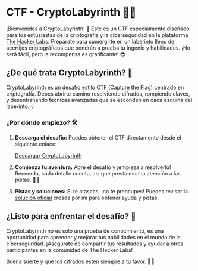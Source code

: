 # CTF - CryptoLabyrinth 🔐🌀

¡Bienvenidos a CryptoLabyrinth! 🎉 Este es un CTF especialmente diseñado para los entusiastas de la criptografía y la ciberseguridad en la plataforma [The Hacker Labs](https://thehackerslabs.com/cryptolabyrinth/). Prepárate para sumergirte en un laberinto lleno de acertijos criptográficos que pondrán a prueba tu ingenio y habilidades. ¡No será fácil, pero la recompensa es gratificante! 😎

## ¿De qué trata CryptoLabyrinth? 🤔

CryptoLabyrinth es un desafío estilo CTF (Capture the Flag) centrado en criptografía. Debes abrirte camino resolviendo cifrados, rompiendo claves, y desentrañando técnicas avanzadas que se esconden en cada esquina del laberinto. 💡

### ¿Por dónde empiezo? 🛠️

1. **Descarga el desafío:** Puedes obtener el CTF directamente desde el siguiente enlace:

   [Descargar CryptoLabyrinth](https://thehackerslabs.com/cryptolabyrinth/)

2. **Comienza tu aventura:** Abre el desafío y ¡empieza a resolverlo! Recuerda, cada detalle cuenta, así que presta mucha atención a las pistas. 🕵️‍♂

3. **Pistas y soluciones:** Si te atascas, ¡no te preocupes! Puedes revisar la [solución oficial](https://beafn28.gitbook.io/beafn28/mis-ctfs/cryptolabyrinth) creada por mí para obtener ayuda y pistas. 

## ¿Listo para enfrentar el desafío? 🚀

CryptoLabyrinth no es solo una prueba de conocimiento, es una oportunidad para aprender y mejorar tus habilidades en el mundo de la ciberseguridad. ¡Asegúrate de compartir tus resultados y ayudar a otros participantes en la comunidad de The Hacker Labs!

Buena suerte y que los cifrados estén siempre a tu favor. 🔐💡


